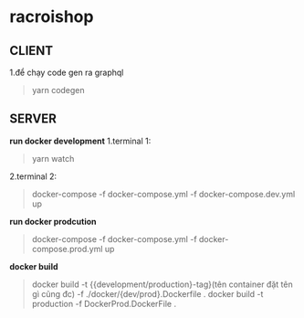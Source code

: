 # racroishop

## CLIENT

1.để chạy code gen ra graphql

> yarn codegen

## SERVER

**run docker development**
1.terminal 1:

> yarn watch

2.terminal 2:

> docker-compose -f docker-compose.yml -f docker-compose.dev.yml up

**run docker prodcution**

> docker-compose -f docker-compose.yml -f docker-compose.prod.yml up

**docker build**

> docker build -t {{development/production}-tag}(tên container đặt tên gì cũng đc) -f ./docker/{dev/prod}.Dockerfile .
> docker build -t production -f DockerProd.DockerFile .
